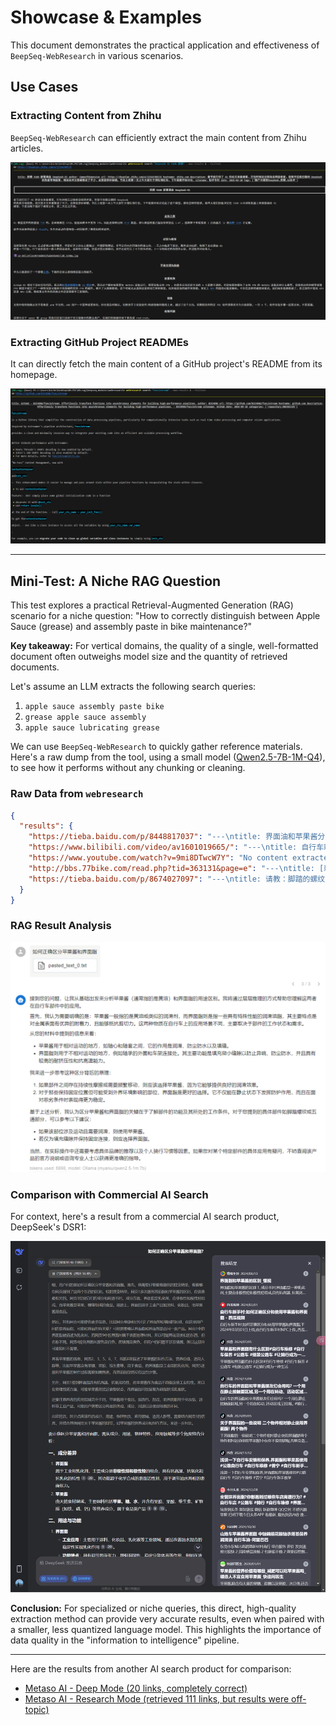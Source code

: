 # Showcase & Examples

This document demonstrates the practical application and effectiveness of `BeepSeq-WebResearch` in various scenarios.

## Use Cases

### Extracting Content from Zhihu

`BeepSeq-WebResearch` can efficiently extract the main content from Zhihu articles.

![Zhihu Example](https://raw.githubusercontent.com/BICHENG/BeepSeq-WebResearch/refs/heads/main/docs/imgs/image-20250221040301971.png)

### Extracting GitHub Project READMEs

It can directly fetch the main content of a GitHub project's README from its homepage.

![GitHub Example](https://raw.githubusercontent.com/BICHENG/BeepSeq-WebResearch/refs/heads/main/docs/imgs/image-20250221035632162.png)

---

## Mini-Test: A Niche RAG Question

This test explores a practical Retrieval-Augmented Generation (RAG) scenario for a niche question: "How to correctly distinguish between Apple Sauce (grease) and assembly paste in bike maintenance?"

**Key takeaway:** For vertical domains, the quality of a single, well-formatted document often outweighs model size and the quantity of retrieved documents.

Let's assume an LLM extracts the following search queries:
1.  `apple sauce assembly paste bike`
2.  `grease apple sauce assembly`
3.  `apple sauce lubricating grease`

We can use `BeepSeq-WebResearch` to quickly gather reference materials. Here's a raw dump from the tool, using a small model ([Qwen2.5-7B-1M-Q4](https://ollama.com/myaniu/qwen2.5-1m)), to see how it performs without any chunking or cleaning.

### Raw Data from `webresearch`

```json
{
  "results": {
    "https://tieba.baidu.com/p/8448817037": "---\ntitle: 界面油和苹果酱分别用在哪？\nauthor: 贴吧用户\nurl: https://tieba.baidu.com/p/8448817037\nhostname: baidu.com\ndescription: 界面油和苹果酱分别用..如题求大佬回答在哔站看到有人评论：界面油用在不相对运动的地方，苹果酱用在相对运动的地方。但我在贴吧也看到有人装车全用苹果酱。奇怪。因此我请求大佬指点一下，这两个具体用在哪？\nsitename: tieba.baidu.com\ndate: 2023-06-06\ntags: ['百度贴吧,公路车,界面,油和,苹果']\n---\n界面油用在不相对运动的地方，苹果酱用在相对运动的地方\n\n这句话你可以简单理解成\n\n不同零件产生接触安装但不会相对运动的地方用界面油，例如中轴轴套与五通之间，尾勾与车架之间、碗组轴承的外圈和车架连接处。作用是填充微小缝隙防止异响、防尘防水、防融合。\n\n零件产生接触且需要相对运动的地方用苹果酱，例如轴心和轴套之间，作用是润滑、防尘防水、填缝、防融合。\n\n界面油和苹果酱，都可以起到填缝、防尘防水防融合的目的（在零件中间充当物理隔离）\n\n界面油的粘稠度更高，耐挤压、耐高温、耐酸碱的能力也比苹果酱强。\n\n可以看作不需要相对运动的地方，苹果酱足以胜任，界面油更好。",
    "https://www.bilibili.com/video/av1601019665/": "---\ntitle: 自行车新手村：如何正确区分和使用苹果酱和界面脂_哔哩哔哩_bilibili\nurl: https://www.bilibili.com/video/BV1c1421f7bK/\nhostname: bilibili.com\ndescription: -, 视频播放量 48598、弹幕量 58、点赞数 1680、投硬币枚数 517、收藏人数 1587、转发人数 127, 视频作者 自行车新手村NPC, 作者简介 橱窗有新手避坑装备，按需购买，相关视频：单车保养禁忌-这些零件部位禁止上油，那么，成为界面脂仙人的代价是什么，求求你们别再打界面脂了，【苹果酱/界面脂】苹果酱和界面脂的介绍使用，界面脂最终章，大解析。还有螺纹到底该涂啥的答案！，如何简单快速的清洁公路自行车飞轮，塔基如何保养？？？果然专业的事交给专业的人来做！！，禧玛诺中空螺纹中轴为什么要装垫片，螺栓螺母防卡剂-抗咬合剂-铜膏，它会让你的自行车更快。 自行车轮毂的维护\nsitename: bilibili.com\ndate: 2024-03-01\ntags: ['自行车新手村：如何正确区分和使用苹果酱和界面脂,公路自行车小姐姐,公路自行车骑行爱好者,公路自行车异响,公路自行车日常维护保养,自行车新手村npc,苹果酱和界面脂的区别,如何区分苹果酱和界面脂,禧玛诺苹果酱的用途,必剪创作,运动,运动综合,哔哩哔哩,bilibili,B站,弹幕']\n---\n手机扫码观看/分享\n\n单车保养禁忌-这些零件部位禁止上油\n\n那么，成为界面脂仙人的代价是什么\n\n求求你们别再打界面脂了\n\n【苹果酱/界面脂】苹果酱和界面脂的介绍使用\n\n界面脂最终章，大解析。还有螺纹到底该涂啥的答案！\n\n如何简单快速的清洁公路自行车飞轮\n\n塔基如何保养？？？果然专业的事交给专业的人来做！！\n\n禧玛诺中空螺纹中轴为什么要装垫片\n\n螺栓螺母防卡剂-抗咬合剂-铜膏\n\n它会让你的自行车更快。 自行车轮毂的维护\n\n保养一次自行车要多少钱？\n\nWD40千万不敢乱用！！！小心废车\n\n界面油脂仙人\n\n润滑脂为什么要进行锥入度测试?锥入度测试有何意义呢？\n\n【胡乱维修系列】保养一下公路车 换全新塔基 大家一定要注意勤检查 不然就废了\n\n【塔基垫圈】塔基垫圈使用和安装\n\n还不知道如何保养你的自行车？今天就来手把手教你！\n\n飞轮抹黄油？！日常分享\n\n喜玛诺苹果酱的本来面目 AUTOL TOP2000\n\n涂界面油脂图1是五通涂一遍界面油图2是上完中轴以后再涂了一遍跟恺途中轴厂家沟通过中轴防水和使用寿命问题，总结一下，分享大家。说的不好欢迎指教探讨。",
    "https://www.youtube.com/watch?v=9mi8DTwcW7Y": "No content extracted",
    "http://bbs.77bike.com/read.php?tid=363131&page=e": "---\ntitle: [新人报到]请教几种润滑脂/润滑油/润滑剂应该用在哪？ [复制链接]\nurl: http://bbs.77bike.com/read.php?tid=363131&page=e\nhostname: 77bike.com\ndescription: 请教几种润滑脂/润滑油/润滑剂应该用在哪？折叠车和小轮径改装技术交流的自行车论坛，人气和专业度最高的折叠自行车网站，业界轻量化的发源地和倡导者，致力于推广单车文化，自行车骑行旅游，改装交流。\nsitename: bbs.77bike.com\ndate: 2023-09-12\ntags: ['请教几种润滑脂/润滑油/润滑剂应该用在哪？ 77bike,折叠车,折叠自行车,小轮车,小径车,轻量化,减重,偷轻,技术,交流,团购,骑行,改装,公路车,山地车,自行车,大行,dahon,birdy,鸟车,fnhon,风行,bikefriday,bf,小布,Brompton,AM,Alex Moulton,欧亚马,Oyama,捷安特,giant,美利达,merida,骓驰,triace,sp8,bya412']\n---\nUID：200143\n\nUID：195674\n\n内容来自Android手机客户端\n\nUID：158009\n\n内容来自iPhone手机客户端\n\nUID：33340\n\nUID：196506\n\nUID：194378\n\nUID：142150\n\nUID：198630\n\nnewfox:昆仑1号和2号啥区别[图片] (2023-09-13 07:25)\n\nUID：199429\n\nlylnk:塔基棘轮不能用苹果酱。可以用昆仑2号或者其它低粘度润滑脂（赛领低粘度润滑脂）。线芯线管不能用苹果酱，也不建议昆仑2号。有更低更稀的润滑脂。其它都能用苹果酱/普通黄油。钛合金螺丝最好买界面剂，含铜粉特别抗压力，而黄油压力大了会挤走。界面剂不容易被挤走。高速位置 .. (2023-09-13 07:03)\n\njasonbike:不用昆仑2号的话，请问有什么平替吗？ 禧玛诺的线管油太贵啦[表情] (2023-09-13 12:31)\n\n图片:Screenshot_2023_0913_143427.png\n\nUID：198119",
    "https://tieba.baidu.com/p/8674027097": "---\ntitle: 请教：脚踏的螺纹，应该用苹果酱润滑还是用rsp界面脂？谢谢！\nauthor: RickSanchez\nurl: https://tieba.baidu.com/p/8674027097\nhostname: baidu.com\ndescription: 请教：脚踏的螺纹，应..如果能够补充一些其他部位的润滑油脂使用就更好了！\nsitename: tieba.baidu.com\ndate: 2023-10-26\ntags: ['百度贴吧,公路车,rsp,脚踏,的螺']\n---\n下载贴吧APP\n\n看高清直播、视频！\n\n看高清直播、视频！"
  }
}
```

### RAG Result Analysis

![RAG Result](https://raw.githubusercontent.com/BICHENG/BeepSeq-WebResearch/refs/heads/main/docs/imgs/image-20250221050647617.png)

### Comparison with Commercial AI Search

For context, here's a result from a commercial AI search product, DeepSeek's DSR1:

![DeepSeek Result](https://raw.githubusercontent.com/BICHENG/BeepSeq-WebResearch/refs/heads/main/docs/imgs/image-20250221051237510.png)

**Conclusion:** For specialized or niche queries, this direct, high-quality extraction method can provide very accurate results, even when paired with a smaller, less quantized language model. This highlights the importance of data quality in the "information to intelligence" pipeline.

---
Here are the results from another AI search product for comparison:

- [Metaso AI - Deep Mode (20 links, completely correct)](https://metaso.cn/s/Asz9Orq)
- [Metaso AI - Research Mode (retrieved 111 links, but results were off-topic)](https://metaso.cn/s/lpqgjEk)




